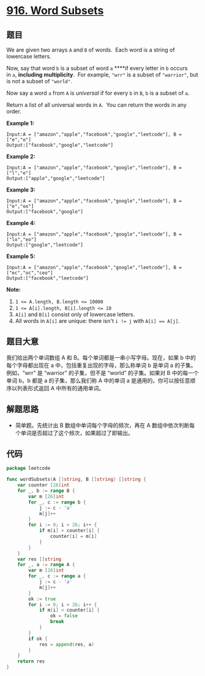 # [916. Word Subsets](https://leetcode.com/problems/word-subsets/)


## 题目

We are given two arrays `A` and `B` of words.  Each word is a string of lowercase letters.

Now, say that word `b` is a subset of word `a` ****if every letter in `b` occurs in `a`, **including multiplicity**.  For example, `"wrr"` is a subset of `"warrior"`, but is not a subset of `"world"`.

Now say a word `a` from `A` is *universal* if for every `b` in `B`, `b` is a subset of `a`.

Return a list of all universal words in `A`.  You can return the words in any order.

**Example 1:**

```
Input:A = ["amazon","apple","facebook","google","leetcode"], B = ["e","o"]
Output:["facebook","google","leetcode"]
```

**Example 2:**

```
Input:A = ["amazon","apple","facebook","google","leetcode"], B = ["l","e"]
Output:["apple","google","leetcode"]
```

**Example 3:**

```
Input:A = ["amazon","apple","facebook","google","leetcode"], B = ["e","oo"]
Output:["facebook","google"]
```

**Example 4:**

```
Input:A = ["amazon","apple","facebook","google","leetcode"], B = ["lo","eo"]
Output:["google","leetcode"]
```

**Example 5:**

```
Input:A = ["amazon","apple","facebook","google","leetcode"], B = ["ec","oc","ceo"]
Output:["facebook","leetcode"]
```

**Note:**

1. `1 <= A.length, B.length <= 10000`
2. `1 <= A[i].length, B[i].length <= 10`
3. `A[i]` and `B[i]` consist only of lowercase letters.
4. All words in `A[i]` are unique: there isn't `i != j` with `A[i] == A[j]`.

## 题目大意

我们给出两个单词数组 A 和 B。每个单词都是一串小写字母。现在，如果 b 中的每个字母都出现在 a 中，包括重复出现的字母，那么称单词 b 是单词 a 的子集。 例如，“wrr” 是 “warrior” 的子集，但不是 “world” 的子集。如果对 B 中的每一个单词 b，b 都是 a 的子集，那么我们称 A 中的单词 a 是通用的。你可以按任意顺序以列表形式返回 A 中所有的通用单词。

## 解题思路

- 简单题。先统计出 B 数组中单词每个字母的频次，再在 A 数组中依次判断每个单词是否超过了这个频次，如果超过了即输出。

## 代码

```go
package leetcode

func wordSubsets(A []string, B []string) []string {
	var counter [26]int
	for _, b := range B {
		var m [26]int
		for _, c := range b {
			j := c - 'a'
			m[j]++
		}
		for i := 0; i < 26; i++ {
			if m[i] > counter[i] {
				counter[i] = m[i]
			}
		}
	}
	var res []string
	for _, a := range A {
		var m [26]int
		for _, c := range a {
			j := c - 'a'
			m[j]++
		}
		ok := true
		for i := 0; i < 26; i++ {
			if m[i] < counter[i] {
				ok = false
				break
			}
		}
		if ok {
			res = append(res, a)
		}
	}
	return res
}
```